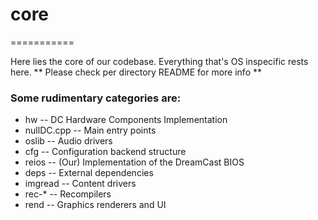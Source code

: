 # core
===========

Here lies the core of our codebase. Everything that's OS inspecific rests here.
** Please check per directory README for more info **

### Some rudimentary categories are:
- hw				  -- DC Hardware Components Implementation
- nullDC.cpp	-- Main entry points
- oslib				-- Audio drivers
- cfg				  -- Configuration backend structure
- reios				-- (Our) Implementation of the DreamCast BIOS
- deps				-- External dependencies
- imgread			-- Content drivers
- rec-*				-- Recompilers
- rend				-- Graphics renderers and UI

